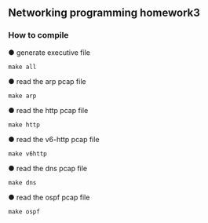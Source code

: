 ## Networking programming homework3

### How to compile

● generate executive file

    make all

● read the arp pcap file

    make arp
    
● read the http pcap file

    make http
    
● read the v6-http pcap file

    make v6http

● read the dns pcap file

    make dns

● read the ospf pcap file
    
    make ospf

